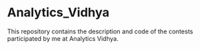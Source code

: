 # Analytics_Vidhya
This repository contains the description and code of the contests participated by me at Analytics Vidhya.
